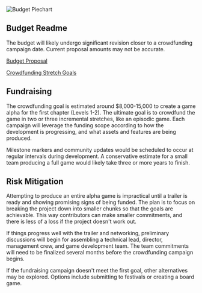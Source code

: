 ![Budget Piechart](https://github.com/jcongerkallas1/Folkvangr/blob/master/Budget/budget_piechart2.jpg)

## Budget Readme
The budget will likely undergo significant revision closer to a crowdfunding campaign date.  Current proposal amounts may not be accurate.

[Budget Proposal](https://docs.google.com/spreadsheets/d/1GkCL7yzXFakqMCULWRrPxNCTeMgtRffrsgK5qt7yyoU/edit?usp=sharing)

[Crowdfunding Stretch Goals](https://github.com/jcongerkallas1/Folkvangr/blob/master/Budget/Stretch%20Goals.md)

## Fundraising
The crowdfunding goal is estimated around $8,000-15,000 to create a game alpha for the first chapter (Levels 1-2).  The ultimate goal is to crowdfund the game in two or three incremental stretches, like an episodic game.  Each campaign will leverage the funding scope according to how the development is progressing, and what assets and features are being produced.  

Milestone markers and community updates would be scheduled to occur at regular intervals during development.  A conservative estimate for a small team producing a full game would likely take three or more years to finish.

## Risk Mitigation

Attempting to produce an entire alpha game is impractical until a trailer is ready and showing promising signs of being funded.  The plan is to focus on breaking the project down into smaller chunks so that the goals are achievable.  This way contributors can make smaller commitments, and there is less of a loss if the project doesn't work out.

If things progress well with the trailer and networking, preliminary discussions will begin for assembling a technical lead, director, management crew, and game development team.  The team commitments will need to be finalized several months before the crowdfunding campaign begins.

If the fundraising campaign doesn't meet the first goal, other alternatives may be explored. Options include submitting to festivals or creating a board game. 

